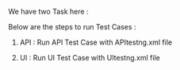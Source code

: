We have two Task here :

Below are the steps to run Test Cases :

1) API : Run API Test Case with APItestng.xml file

2) UI : Run UI Test Case with UItestng.xml file
